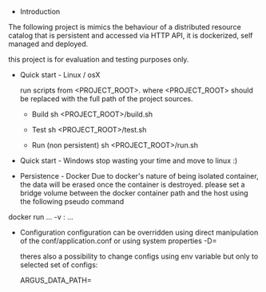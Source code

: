 * Introduction

The following project is mimics the behaviour of a distributed resource catalog
that is persistent and accessed via HTTP API, it is dockerized, self managed and deployed.

this project is for evaluation and testing purposes only.


* Quick start - Linux / osX

    run scripts from <PROJECT_ROOT>.
    where <PROJECT_ROOT> should be replaced with the full path of the project sources.

    * Build
    sh <PROJECT_ROOT>/build.sh

    * Test
    sh <PROJECT_ROOT>/test.sh

    * Run (non persistent)
    sh <PROJECT_ROOT>/run.sh

* Quick start - Windows
stop wasting your time and move to linux :)


* Persistence - Docker
Due to docker's nature of being isolated container, the data will be erased once the container is destroyed.
please set a bridge volume between the docker container path and the host using the following pseudo command

docker run ... -v <local host path>:<path on docker container> ...


* Configuration
    configuration can be overridden using direct manipulation of the conf/application.conf
    or using system properties -D<config entry>=<value>

    theres also a possibility to change configs using env variable but only to selected set of configs:

    ARGUS_DATA_PATH=<valid path on local disk>